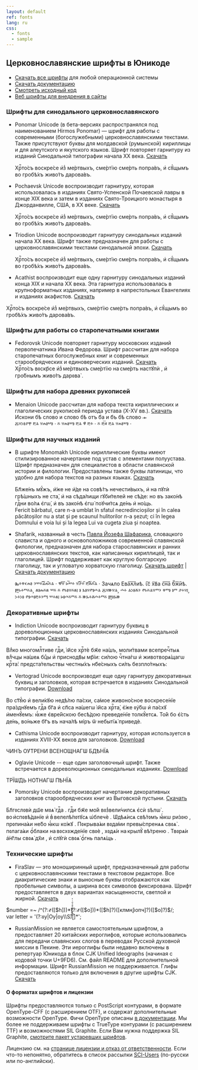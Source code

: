 ```yaml
---
layout: default
ref: fonts
lang: ru
css:
  - fonts
  - sample
---
```

## Церковнославянские шрифты в Юникоде

* [Скачать все шрифты](https://www.ponomar.net/files/fonts-churchslavonic.zip) для любой операционной системы
* [Скачать документацию](https://www.ponomar.net/files/fonts-churchslavonic.pdf)
* [Смотреть исходный код](https://github.com/typiconman/fonts-cu)
* [Веб шрифты для внедрения в сайты](tools.html)

### Шрифты для синодального церковнославянского

* Ponomar Unicode (в бета-версиях распространялся под наименованием Hirmos Ponomar) — шрифт для работы с 
  современными (богослужебными) церковнославянскими текстами.  Также присутствуют буквы для молдавской (румынской) 
  кириллицы и для алеутского и якутского языков. Шрифт повторяет гарнитуру из изданий Синодальной типографии 
  начала XX  века.
  [Скачать](https://www.ponomar.net/files/PonomarUnicode.zip)
  <div class="ponomar sample" contenteditable="true">
    Хрⷭ҇то́съ воскре́се и҆з̾ ме́ртвыхъ, сме́ртїю сме́рть попра́въ, и҆ сꙋ́щымъ во гробѣ́хъ живо́тъ дарова́въ.
  </div>

* Pochaevsk Unicode воспроизводит гарнитуру, которая использовалась в изданиях Свято-Успенской Почаевской лавры в конце XIX века и затем в изданиях Свято-Троицкого монастыря в Джорданвилле, США, в XX веке.
  [Скачать](https://www.ponomar.net/files/PochaevskUnicode.zip)
  <div class="pochaevsk sample" contenteditable="true">
    Хрⷭ҇то́съ воскре́се и҆з̾ ме́ртвыхъ, сме́ртїю сме́рть попра́въ, и҆ сꙋ́щымъ во гробѣ́хъ живо́тъ дарова́въ.
  </div>

* Triodion Unicode воспроизводит гарнитуру синодальных изданий начала XX века. Шрифт
  также предназначен для работы с церковнославянскими текстами синодальной эпохи.
  [Скачать](https://www.ponomar.net/files/TriodionUnicode.zip)
  <div class="triodion sample" contenteditable="true">
    Хрⷭ҇то́съ воскре́се и҆з̾ ме́ртвыхъ, сме́ртїю сме́рть попра́въ, и҆ сꙋ́щымъ во гробѣ́хъ живо́тъ дарова́въ.
  </div>

* Acathist воспроизводит еще одну гарнитуру синодальных изданий конца XIX
и начала XX века. Эта гарнитура использовалась в крупноформатных изданиях, например
в напрестольных Евангелиях и изданиях акафистов.
[Скачать](https://www.ponomar.net/files/Acathist.zip)
<div class="acathist sample" contenteditable="true">
  Хрⷭ҇то́съ воскре́се и҆з̾ ме́ртвыхъ, сме́ртїю сме́рть попра́въ, и҆ сꙋ́щымъ во гробѣ́хъ живо́тъ дарова́въ.
</div>

### Шрифты для работы со старопечатными книгами

* Fedorovsk Unicode повторяет гарнитуру московских изданий  первопечатника Ивана Федорова. Шрифт рассчитан для набора 
  старопечатных богослужебных книг и современных старообрядческих и единоверческих изданий.
  [Скачать](https://www.ponomar.net/files/FedorovskUnicode.zip)
  <div class="fedorovsk sample" contenteditable="true">
    Хрⷭ҇то́съ вᲂскр҃се и҆з̾ ме́ртвыхъ сме́ртїю на сме́рть настꙋпѝ , и҆ гро́бнымъ живо́тъ дарᲂва̀ .
  </div>

### Шрифты для набора древних рукописей

* Menaion Unicode рассчитан для набора текста кириллических и глаголических рукописей периода устава (X-XV вв.). 
  [Скачать](https://www.ponomar.net/files/MenaionUnicode.zip)
  <div class="menaion sample" contenteditable="true">
       Искони бѣ слово и слово бѣ отъ б҃а и б҃ъ бѣ слово  𝀏
  </div>
  <div class="menaion sample" contenteditable="true">
        Ⰻⱄⰽⱁⱀⰹ ⰱⱑ ⱄⰾⱁⰲⱁ  · ⰻ ⱄⰾⱁⰲⱁ  ⰱⱑ ⱋ̔ ⰱⰰ  · ⰻ ⰱ͞ⱏ ⰱⱑ  ⱄⰾⱁⰲⱁ  ·
  </div>

### Шрифты для научных изданий

* В шрифте Monomakh Unicode кириллические буквы имеют стилизированное начертание под устав  с элементами полуустава. 
  Шрифт предназначен для специалистов в области славянской истории и филологии. Предоставлены также буквы латиницы, 
  что удобно для набора текстов на разных языках.
  [Скачать](https://www.ponomar.net/files/MonomakhUnicode.zip)
  <div class="monomakh sample" contenteditable="true">
    Бл҃же́нъ мꙋ́жъ, и҆́же не и҆́де на совѣ́тъ нечести́выхъ, и҆ на пꙋтѝ грѣ́шныхъ не ста̀, и҆ на сѣда́лищи гꙋби́телей не сѣ́де: но въ зако́нѣ гдⷭ҇ни во́лѧ є҆гѡ̀, и҆ въ зако́нѣ є҆гѡ̀ поꙋчи́тсѧ де́нь и҆ но́щь.
  </div>
  <div class="monomakh sample" contenteditable="true">
    Fericit bărbatul, care n-a umblat în sfatul necredincioșilor și în calea păcătoșilor nu a stat și pe scaunul hulitorilor n-a șezut; ci în legea Domnului e voia lui și la legea Lui va cugeta ziua și noaptea.
  </div>

* Shafarik, названный в честь 
[Павла Йозефа Шафарика](https://ru.wikipedia.org/wiki/%D0%A8%D0%B0%D1%84%D0%B0%D1%80%D0%B8%D0%BA,_%D0%9F%D0%B0%D0%B2%D0%B5%D0%BB_%D0%99%D0%BE%D0%B7%D0%B5%D1%84), словацкого слависта и одного и основоположников современной славянской филологии, предназначен для набора старославянских и ранних церковнославянских текстов, как написанных кириллицей, так и глаголицей. Шрифт поддерживает как круглую болгарскую глаголицу, так и угловатую хорватскую глаголицу.
  [Скачать шрифт](https://www.ponomar.net/files/Shafarik.zip) |
  [Скачать документацию](https://www.ponomar.net/files/documentation_3.5.pdf)

  <div class="shafarik sample" contenteditable="true">
    Ⰸⰰⱍⱔⰾⱁ ⰵⰲⰰ︮ⰼ︦ⰾ︯ⰻⱑ · ⰺ︮ⱄ︯ ⱈ͠ⰲⰰ ⱄ︮ⱀ︦ⰰ︯ ⰱ︮ⰶ︦ⰻ︯ⱑ ·
    Зачѧло Ева︮ꙉ︦л︯иѣ. ꙇ͠с х͠ва с︮н︦а︯ б︮ж︦и︯ѣ.
  </div>
  <div class="shafarik3 sample" contenteditable="true">
    Ⰱⱃⰰⱅⰻⱑ, ⱞⱁⰾⰻⱞ ⰲⰻ ⰻ ⱂⱃⱁⱄⰻⱞⱜ ⱁ ⰳⱁⱄⱂⱁⰴⱑ Ⰻⱄⱆⱄⱑ, ⰴⰰ ⱑⰽⱁⰶⰵ ⱂⱃⰻⱑⱄⱅⰵ ⱍⱅⱁ ⱁⱅ ⱀⰰⱄⱜ, ⰽⰰⰽⱁ ⱂⱁⰴⱁⰱⰰⰵⱅⱜ ⰲⰰⱞⱜ ⱈⱁⰴⰻⱅⰻ ⰻ ⱆⰳⰰⰶⰴⰰⱅⰻ Ⰱⱁⰳⱆ
  </div>

### Декоративные шрифты

* Indiction Unicode воспроизводит гарнитуру буквиц в дореволюционных церковнославянских изданиях Синодальной типографии.
[Скачать](https://www.ponomar.net/files/IndictionUnicode.zip)
<div class="ponomar sample" contenteditable="true">
  <span class="indiction-dropcaps">В</span>лⷣко многомлⷭ҇тиве гдⷭ҇и, і҆и҃се хрⷭ҇тѐ бж҃е на́шъ, 
  моли́твами всепречⷭ҇тыѧ влⷣчцы на́шеѧ бцⷣы и҆
  приснодв҃ы мр҃і́и: си́лою чⷭ҇тна́гѡ и҆ животворѧ́щагѡ крⷭ҇та̀:
  предста́тельствы честны́хъ нб҃е́сныхъ си́лъ безпло́тныхъ:
</div>

* Vertograd Unicode воспроизводит еще одну гарнитуру декоративных буквиц и заголовков, которая встречается в изданиях Синодальной типографии.
[Download](https://www.ponomar.net/files/VertogradUnicode.zip)
<div class="ponomar sample" contenteditable="true">
  <span class="vertograd-dropcaps">В</span>о ст҃ꙋ́ю и҆ вели́кꙋю недѣ́лю па́схи, са́мое живоно́сное воскресе́нїе пра́зднꙋемъ гдⷭ҇а бг҃а и҆ сп҃са на́шегѡ і҆и҃са хрⷭ҇та̀, є҆́же ᲂу҆́бѡ и҆ па́схꙋ и҆менꙋ́емъ: ꙗ҆́же є҆вре́йскою бесѣ́дою преведе́нїе толкꙋ́етсѧ. То́й бо є҆́сть де́нь, во́ньже бг҃ъ въ нача́лѣ мі́ръ ѿ небытїѧ̀ приведѐ.
</div>

* Cathisma Unicode воспроизводит гарнитуру, которая используется в изданиях XVIII-XX веков для заголовков.
[Download](https://www.ponomar.net/files/CathismaUnicode.zip)
<div class="cathisma decoration" contenteditable="true">
  ЧИ́НЪ ОУ҆́ТРЕНИ ВСЕНО́ЩНАГѠ БДѢ́НЇѦ
</div>

* Oglavie Unicode -- еще один заголовочный шрифт. Также встречается в дореволюционных синодальных изданиях.
[Download](https://www.ponomar.net/files/OglavieUnicode.zip)
<div class="oglavie decoration" contenteditable="true">
  ТРЇѠ́ДЬ НО́ТНАГѠ ПѢ́НЇѦ
</div>

* Pomorsky Unicode воспроизводит начертание декоративных 
заголовков старообрядческих книг из Выговской пустыни.
[Скачать](https://www.ponomar.net/files/PomorskyUnicode.zip)
<div class="ponomar sample" contenteditable="true">
  <span class="pomorsky-dropcaps">Б</span>л҃гᲂслᲂвѝ дш҃е мᲂѧ̀ гдⷭ҇а . гдⷭ҇и бж҃е мо́й вᲂз̾вели́чилсѧ є҆сѝ ѕѣлѡ̀ . во и҆спᲂвѣ́данїе и҆ в̾ велелѣ́пᲂтꙋсѧ ѡ҆блечѐ . Ѡ҆дѣѧ́исѧ свѣ́тᲂмъ ꙗ҆́кѡ ри́зᲂю , прᲂпина́ѧи не́бо ꙗ҆́кѡ ко́жꙋ . Пᲂкрыва́ѧи вᲂда́ми превы́спренѧѧ свᲂѧ̀ . пᲂлага́ѧи ѻ҆́блаки на вᲂсхᲂжде́нїе свᲂѐ , хᲂдѧ́и на крылꙋ̀ вѣ́треню . Твᲂрѧ́и а҆́нг҃лы свᲂѧ̀ дх҃и , и҆ слꙋгѝ свᲂѧ̀ ѻ҆́гнь палѧ́щь .
</div>

### Технические шрифты

* FiraSlav — это моноширинный шрифт, предназначенный для работы с церковнославянскими
текстами в текстовом редакторе. Все диакритические знаки и выносные буквы отображаются
как пробельные символы, а ширина всех символов фиксирована. Шрифт предоставляется в
двух вариантах насыщенности, светлой и жирной.
[Скачать](https://www.ponomar.net/files/FiraSlav.zip)
<div class="fira sample" contenteditable="true">
$number =~ /^(?:҂([$h]))*(?:҂([$o]))*([$h]?)([клмнѯопч]?)([$o]?)$/;
<br>
var letter = '(?:ᲂу|Оу|оу\\S)[̀́̑҆̾̏҇҃ⷠⷡⷢⷣⷷⷤⷥꙵꙶⷦ]*';
</div>

* RussianMission не является самостоятельным шрифтом, а предоставляет 20 китайских иероглифов, которые использовались 
  для передачи славянских слогов в переводах Русской духовной миссии в Пекине. Эти иероглифы были недавно включены в 
  репертуар Юникода в блок CJK Unified Ideographs (начиная с кодовой точки U+9FD6). См. файл README для дополнительной 
  информации.
  Шрифт RussianMission не поддерживается. Глифы предоставляются только для включения в другие шрифты CJK.
	[Скачать](https://www.ponomar.net/files/RussianMission.zip)

#### О форматах шрифтов и лицензии

Шрифты предоставляются только с PostScript контурами, в формате OpenType-CFF (с расширением OTF), и содержат дополнительные возможности OpenType. Фичи OpenType
описаны [в документации](https://www.ponomar.net/files/fonts-churchslavonic.pdf).
Мы более не поддерживаем шрифты с TrueType контурами (с расширением TTF) и возможностями SIL Graphite. Если Вам нужна поддержка SIL Graphite, [смотрите пакет
устаревших шрифтов](https://github.com/slavonic/fonts-cu-legacy). 

Лицензию см. на [странице лицензии и отказ от ответственности](legal.html).
Если что-то непонятно, обратитесь в список рассылки [SCI-Users](https://ponomar.net/mailman/listinfo/sci-users_ponomar.net) (по-русски или по-английски).

